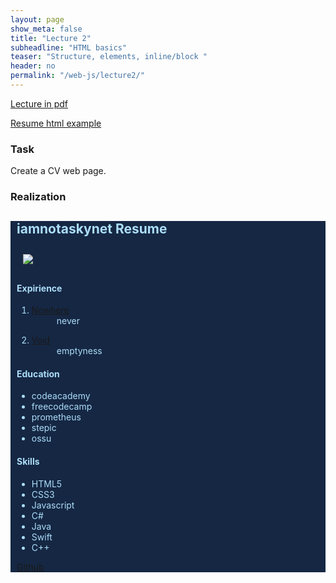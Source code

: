 ```yaml
---
layout: page
show_meta: false
title: "Lecture 2"
subheadline: "HTML basics"
teaser: "Structure, elements, inline/block "
header: no
permalink: "/web-js/lecture2/"
---
```


[Lecture in pdf](http://bit.ly/2PtrOyt)

[Resume html example](http://bit.ly/2RiE420)

### Task

Create a CV web page.

### Realization

<div style="background: #152743; color: #ACDDF9; padding-left: 10px;">
	<div>
    	<h2 style="color: #ACDDF9;">iamnotaskynet Resume</h2>
		<img style="padding: 10px;" 
		src="https://avatars1.githubusercontent.com/u/14093790?s=40&v=4">
	</div>
	<div>
		<h4 style="color: #ACDDF9;">Expirience</h4>
		<ol>
			<li>
				<dl>
					<dt><a href="https://en.wikipedia.org/wiki/Nowhere">Nowhere</a></dt>
					<dd>never</dd>
				</dl>
			</li>
			<li>
				<dl>
					<dt><a href="https://en.wikipedia.org/wiki/Void">Void</a></dt>
					<dd>emptyness</dd>
				</dl>
			</li>
		</ol>
	</div>
	<div>
    	<h4 style="color: #ACDDF9;">Education</h4>
    	<ul>
    		<li>codeacademy</li>
    		<li>freecodecamp</li>
    		<li>prometheus</li>
    		<li>stepic</li>
    		<li>ossu</li>
    	</ul>
    </div>
    <div>
    	<h4 style="color: #ACDDF9;">Skills</h4>
    	<ul>
    		<li>HTML5</li>
	        <li>CSS3</li>
	        <li>Javascript</li>
	        <li>C#</li>
	        <li>Java</li>
	        <li>Swift</li>
	        <li>C++</li>
    	</ul>
    </div>
    <div>
    	<a href="https://github.com/iamnotaskynet">Github</a>
    </div>
</div>
